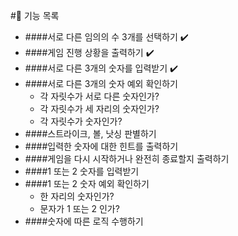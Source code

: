 #📌 기능 목록 

+ ####서로 다른 임의의 수 3개를 선택하기 ✔️
+ ####게임 진행 상황을 출력하기 ✔️
+ ####서로 다른 3개의 숫자를 입력받기 ✔️
+ ####서로 다른 3개의 숫자 예외 확인하기
    + 각 자릿수가 서로 다른 숫자인가?
    + 각 자릿수가 세 자리의 숫자인가?
    + 각 자릿수가 숫자인가?
+ ####스트라이크, 볼, 낫싱 판별하기
+ ####입력한 숫자에 대한 힌트를 출력하기
+ ####게임을 다시 시작하거나 완전히 종료할지 출력하기
+ ####1 또는 2 숫자를 입력받기
+ ####1 또는 2 숫자 예외 확인하기
    + 한 자리의 숫자인가?
    + 문자가 1 또는 2 인가?
+ ####숫자에 따른 로직 수행하기
